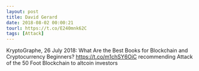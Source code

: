 ```yaml
---
layout: post
title: David Gerard
date: 2018-08-02 00:00:21
tourl: https://t.co/E240mnk62C
tags: [Attack]
---
```

KryptoGraphe, 26 July 2018: What Are the Best Books for Blockchain and Cryptocurrency Beginners? https://t.co/m1chSY6OiC recommending Attack of the 50 Foot Blockchain to altcoin investors